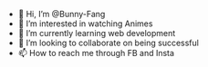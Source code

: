 - 👋 Hi, I’m @Bunny-Fang
- 👀 I’m interested in watching Animes
- 🌱 I’m currently learning web development 
- 💞️ I’m looking to collaborate on being successful 
- 📫 How to reach me through FB and Insta

<!---
Bunny-Fang/Bunny-Fang is a ✨ special ✨ repository because its `README.md` (this file) appears on your GitHub profile.
You can click the Preview link to take a look at your changes.
--->
